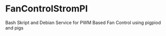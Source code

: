 # FanControlStromPI
Bash Skript and Debian Service for PWM Based Fan Control using pigpiod and pigs
